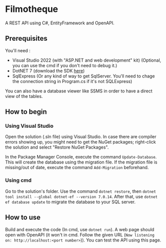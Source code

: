 # Filmotheque

A REST API using C#, EntityFramework and OpenAPI.

## Prerequisites

You'll need :
- Visual Studio 2022 (with "ASP.NET and web development" kit) (Optional, you can use the cmd if you don't need to debug it.)
- DotNET 7 (download the SDK [here](https://dotnet.microsoft.com/en-us/download/dotnet/7.0))
- SqlExpress (Or any kind of way to get SqlServer. You'll need to chage the connection string in Program.cs if it's not SQLExpress)

You can also have a database viewer like SSMS in order to have a direct view of the tables.

## How to begin

### Using Visual Studio
Open the solution (.sln file) using Visual Studio. In case there are compiler errors showing up, you might need to get the NuGet packages; right-click the solution and select "Restore NuGet Packages".

In the Package Manager Console, execute the command `Update-Database`. This will create the database using the migration file. If the migration file is missing/out of date, execute the command `Add-Migration` beforehand.

### Using cmd
Go to the solution's folder. Use the command `dotnet restore`, then `dotnet tool install --global dotnet-ef --version 7.0.14`. After that, use `dotnet ef database update` to migrate the database to your SQL server.


## How to use

Build and execute the code (In cmd, use `dotnet run`). A web page should open with OpenAPI (it won't in cmd. Follow the given URL (`Now listening on: http://localhost:<port number>`)). You can test the API using this page.
